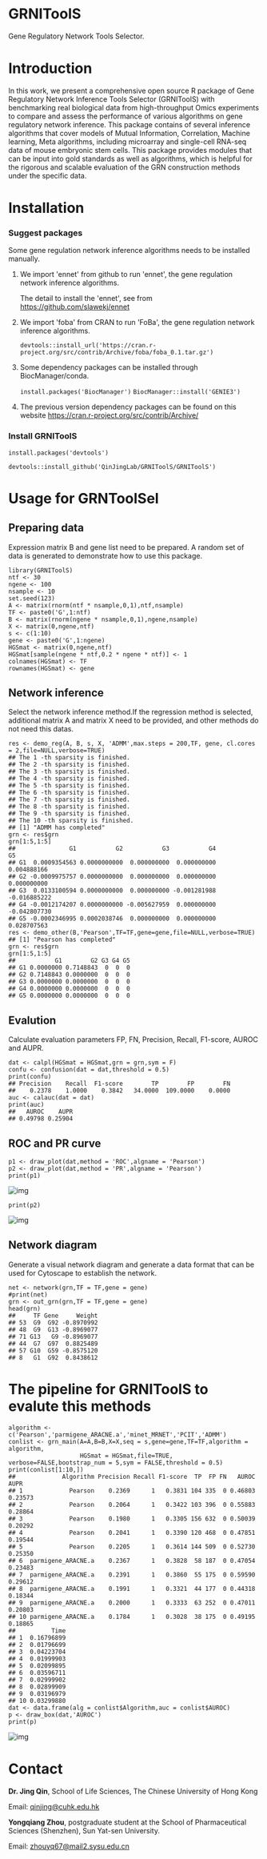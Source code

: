 # GRNIToolS
Gene Regulatory Network Tools Selector.

# Introduction

In this work, we present a comprehensive open source R package of Gene Regulatory Network Inference Tools Selector (GRNIToolS) with benchmarking real biological data from high-throughput Omics experiments to compare and assess the performance of various algorithms on gene regulatory network inference. This package contains of several inference algorithms that cover models of Mutual Information, Correlation, Machine learning, Meta algorithms, including microarray and single-cell RNA-seq data of mouse embryonic stem cells. This package provides modules that can be input into gold standards as well as algorithms, which is helpful for the rigorous and scalable evaluation of the GRN construction methods under the specific data.

# Installation

### Suggest packages

Some gene regulation network inference algorithms needs to be installed manually.

1. We import 'ennet' from github to run 'ennet', the gene regulation network  inference algorithms.

   The detail to install the 'ennet', see from https://github.com/slawekj/ennet

2. We import 'foba' from CRAN to run 'FoBa', the gene regulation network  inference algorithms.

   `devtools::install_url('https://cran.r-project.org/src/contrib/Archive/foba/foba_0.1.tar.gz')`

3. Some dependency packages can be installed through BiocManager/conda. 

   `install.packages('BiocManager')`
   `BiocManager::install('GENIE3')`

4. The previous version dependency packages can be found on this website https://cran.r-project.org/src/contrib/Archive/

### Install GRNIToolS

`install.packages('devtools')`

`devtools::install_github('QinJingLab/GRNIToolS/GRNIToolS')`



# Usage for GRNToolSel

## Preparing data

Expression matrix B and gene list need to be prepared. A random set of data is generated to demonstrate how to use this package.

```
library(GRNIToolS)
ntf <- 30
ngene <- 100
nsample <- 10
set.seed(123)
A <- matrix(rnorm(ntf * nsample,0,1),ntf,nsample)
TF <- paste0('G',1:ntf)
B <- matrix(rnorm(ngene * nsample,0,1),ngene,nsample)
X <- matrix(0,ngene,ntf)
s <- c(1:10)
gene <- paste0('G',1:ngene)
HGSmat <- matrix(0,ngene,ntf)
HGSmat[sample(ngene * ntf,0.2 * ngene * ntf)] <- 1
colnames(HGSmat) <- TF
rownames(HGSmat) <- gene
```

## Network inference

Select the network inference method.If the regression method is selected, additional matrix A and matrix X need to be provided, and other methods do not need this datas.

```
res <- demo_reg(A, B, s, X, 'ADMM',max.steps = 200,TF, gene, cl.cores = 2,file=NULL,verbose=TRUE)
## The 1 -th sparsity is finished.
## The 2 -th sparsity is finished.
## The 3 -th sparsity is finished.
## The 4 -th sparsity is finished.
## The 5 -th sparsity is finished.
## The 6 -th sparsity is finished.
## The 7 -th sparsity is finished.
## The 8 -th sparsity is finished.
## The 9 -th sparsity is finished.
## The 10 -th sparsity is finished.
## [1] "ADMM has completed"
grn <- res$grn 
grn[1:5,1:5]
##               G1           G2           G3           G4           G5
## G1  0.0009354563 0.0000000000  0.000000000  0.000000000  0.004888166
## G2 -0.0009975757 0.0000000000  0.000000000  0.000000000  0.000000000
## G3  0.0133100594 0.0000000000  0.000000000 -0.001281988 -0.016885222
## G4 -0.0012174207 0.0000000000 -0.005627959  0.000000000 -0.042807730
## G5 -0.0002346995 0.0002038746  0.000000000  0.000000000  0.028707563
res <- demo_other(B,'Pearson',TF=TF,gene=gene,file=NULL,verbose=TRUE)
## [1] "Pearson has completed"
grn <- res$grn 
grn[1:5,1:5]
##           G1        G2 G3 G4 G5
## G1 0.0000000 0.7148843  0  0  0
## G2 0.7148843 0.0000000  0  0  0
## G3 0.0000000 0.0000000  0  0  0
## G4 0.0000000 0.0000000  0  0  0
## G5 0.0000000 0.0000000  0  0  0
```

## Evalution

Calculate evaluation parameters FP, FN, Precision, Recall, F1-score, AUROC and AUPR.

```
dat <- calpl(HGSmat = HGSmat,grn = grn,sym = F)
confu <- confusion(dat = dat,threshold = 0.5)
print(confu)
## Precision    Recall  F1-score        TP        FP        FN 
##    0.2378    1.0000    0.3842   34.0000  109.0000    0.0000
auc <- calauc(dat = dat)
print(auc)
##   AUROC    AUPR 
## 0.49798 0.25904
```

## ROC and PR curve

```
p1 <- draw_plot(dat,method = 'ROC',algname = 'Pearson')
p2 <- draw_plot(dat,method = 'PR',algname = 'Pearson')
print(p1)
```

![img](https://github.com/QinJingLab/GRNIToolS/blob/main/png/p1.png)

```
print(p2)
```

![img](https://github.com/QinJingLab/GRNIToolS/blob/main/png/p2.png)

## Network diagram

Generate a visual network diagram and generate a data format that can be used for Cytoscape to establish the network.

```
net <- network(grn,TF = TF,gene = gene)
#print(net)
grn <- out_grn(grn,TF = TF,gene = gene)
head(grn)
##     TF Gene     Weight
## 53  G9  G92 -0.8970992
## 48  G9  G13 -0.8969077
## 71 G13   G9 -0.8969077
## 44  G7  G97  0.8825489
## 57 G10  G59 -0.8575120
## 8   G1  G92  0.8438612
```

# The pipeline for GRNIToolS to evalute this methods

```
algorithm <- c('Pearson','parmigene_ARACNE.a','minet_MRNET','PCIT','ADMM')
conlist <- grn_main(A=A,B=B,X=X,seq = s,gene=gene,TF=TF,algorithm = algorithm,
                    HGSmat = HGSmat,file=TRUE, verbose=FALSE,bootstrap_num = 5,sym = FALSE,threshold = 0.5)
print(conlist[1:10,])
##             Algorithm Precision Recall F1-score  TP  FP FN   AUROC    AUPR
## 1             Pearson    0.2369      1   0.3831 104 335  0 0.46803 0.23573
## 2             Pearson    0.2064      1   0.3422 103 396  0 0.55883 0.28864
## 3             Pearson    0.1980      1   0.3305 156 632  0 0.50039 0.20292
## 4             Pearson    0.2041      1   0.3390 120 468  0 0.47851 0.19544
## 5             Pearson    0.2205      1   0.3614 144 509  0 0.52730 0.25350
## 6  parmigene_ARACNE.a    0.2367      1   0.3828  58 187  0 0.47054 0.23483
## 7  parmigene_ARACNE.a    0.2391      1   0.3860  55 175  0 0.59590 0.29612
## 8  parmigene_ARACNE.a    0.1991      1   0.3321  44 177  0 0.44318 0.18344
## 9  parmigene_ARACNE.a    0.2000      1   0.3333  63 252  0 0.47011 0.20803
## 10 parmigene_ARACNE.a    0.1784      1   0.3028  38 175  0 0.49195 0.18865
##          Time
## 1  0.16796899
## 2  0.01796699
## 3  0.04223704
## 4  0.01999903
## 5  0.02099895
## 6  0.03596711
## 7  0.02999902
## 8  0.02899909
## 9  0.03196979
## 10 0.03299880
dat <- data.frame(alg = conlist$Algorithm,auc = conlist$AUROC)
p <- draw_box(dat,'AUROC')
print(p)
```

![img](https://github.com/QinJingLab/GRNIToolS/blob/main/png/p3.png)

# Contact

**Dr. Jing Qin**, School of Life Sciences, The Chinese University of Hong Kong

Email: [qinjing@cuhk.edu.hk](mailto:qinjing@cuhk.edu.hk)

**Yongqiang Zhou**, postgraduate student at the School of Pharmaceutical Sciences (Shenzhen), Sun Yat-sen University.

Email: zhouyq67@mail2.sysu.edu.cn
